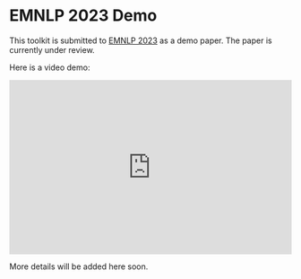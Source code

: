 # EMNLP 2023 Demo

This toolkit is submitted to [EMNLP 2023](https://2023.emnlp.org) as a demo paper. The paper is currently under review.

Here is a video demo:

<div style="padding:61.61% 0 0 0;position:relative;"><iframe src="https://player.vimeo.com/video/852034145?badge=0&amp;autopause=0&amp;player_id=0&amp;app_id=58479" frameborder="0" allow="autoplay; fullscreen; picture-in-picture" style="position:absolute;top:0;left:0;width:100%;height:100%;" title="INTELMO: Enhancing Models' Adoption of Interactive Interfaces"></iframe></div>

More details will be added here soon.
